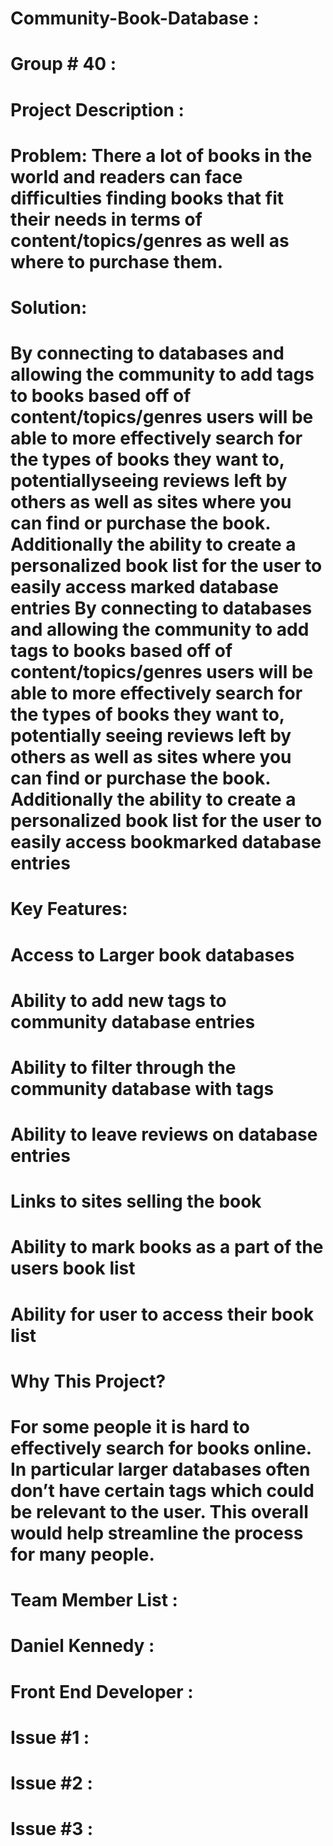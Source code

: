 # Community-Book-Database :
#   Group # 40 :
#
# Project Description :
#   Problem: There a lot of books in the world and readers can face difficulties finding books that fit their needs in terms of content/topics/genres as well as where to purchase them.
#
# Solution: 
#      By connecting to databases and allowing the community to add tags to books based off of content/topics/genres users will be able to more effectively search for the types of books they want to, potentiallyseeing reviews left by others as well as sites where you can find or purchase the book. Additionally the ability to create a personalized book list for the user to easily access marked database entries By connecting to databases and allowing the community to add tags to books based off of content/topics/genres users will be able to more effectively search for the types of books they want to, potentially seeing reviews left by others as well as sites where you can find or purchase the book. Additionally the ability to create a personalized book list for the user to easily access bookmarked database entries
#           
# Key Features:
#      Access to Larger book databases
#      Ability to add new tags to community database entries
#      Ability to filter through the community database with tags
#      Ability to leave reviews on database entries
#      Links to sites selling the book
#      Ability to mark books as a part of the users book list
#      Ability for user to access their book list
#
# Why This Project?
#        For some people it is hard to effectively search for books online. In particular larger databases often don’t have certain tags which could be relevant to the user. This overall would help streamline the process for many people.
#
# Team Member List :
# Daniel Kennedy :
#     Front End Developer :
#        Issue #1 :
#        Issue #2 :
#        Issue #3 :
